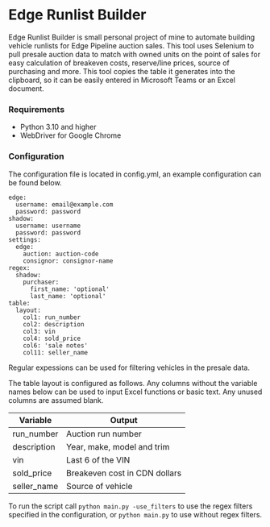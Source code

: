 # Edge Runlist Builder
Edge Runlist Builder is small personal project of mine to automate building vehicle runlists for Edge Pipeline auction sales. This tool uses Selenium to pull presale auction data to match with owned units on the point of sales for easy calculation of breakeven costs, reserve/line prices, source of purchasing and more. This tool copies the table it generates into the clipboard, so it can be easily entered in Microsoft Teams or an Excel document. 

### Requirements
* Python 3.10 and higher
* WebDriver for Google Chrome

### Configuration
The configuration file is located in config.yml, an example configuration can be found below.
```
edge:
  username: email@example.com
  password: password
shadow:
  username: username
  password: password
settings:
  edge:
    auction: auction-code
    consignor: consignor-name
regex:
  shadow:
    purchaser:
      first_name: 'optional'
      last_name: 'optional'
table:
  layout:
    col1: run_number
    col2: description
    col3: vin
    col4: sold_price
    col6: 'sale notes'
    col11: seller_name
```

Regular expessions can be used for filtering vehicles in the presale data.

The table layout is configured as follows. Any columns without the variable names below can be used to input Excel functions or basic text. Any unused columns are assumed blank.

|    Variable   |     Output    |
| ------------- | ------------- |
| run_number | Auction run number |
| description | Year, make, model and trim |
| vin | Last 6 of the VIN |
| sold_price | Breakeven cost in CDN dollars |
| seller_name | Source of vehicle |

To run the script call ```python main.py -use_filters``` to use the regex filters specified in the configuration, or ```python main.py``` to use without regex filters.
